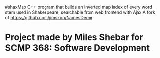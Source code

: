 #shaxMap
C++ program that builds an inverted map index of every word stem used in Shakespeare, searchable from web frontend with Ajax
A fork of https://github.com/jimskon/NamesDemo


# Project made by Miles Shebar for SCMP 368: Software Development
